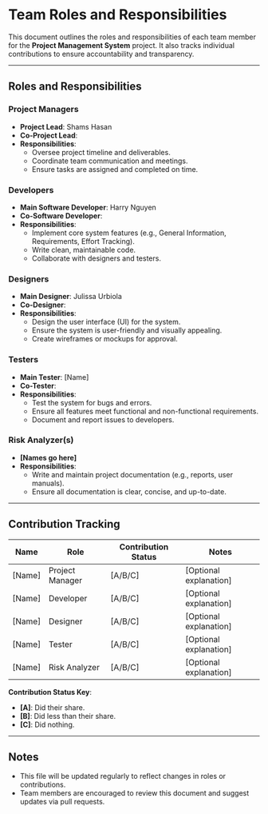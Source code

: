 # Team Roles and Responsibilities

This document outlines the roles and responsibilities of each team member for the **Project Management System** project. It also tracks individual contributions to ensure accountability and transparency.

---

## Roles and Responsibilities

### Project Managers
- **Project Lead**: Shams Hasan
- **Co-Project Lead**:
- **Responsibilities**:
  - Oversee project timeline and deliverables.
  - Coordinate team communication and meetings.
  - Ensure tasks are assigned and completed on time.

### Developers
- **Main Software Developer**: Harry Nguyen
- **Co-Software Developer**:
- **Responsibilities**:
  - Implement core system features (e.g., General Information, Requirements, Effort Tracking).
  - Write clean, maintainable code.
  - Collaborate with designers and testers.

### Designers
- **Main Designer**: Julissa Urbiola
- **Co-Designer**:
- **Responsibilities**:
  - Design the user interface (UI) for the system.
  - Ensure the system is user-friendly and visually appealing.
  - Create wireframes or mockups for approval.

### Testers
- **Main Tester**: [Name]
- **Co-Tester**:
- **Responsibilities**:
  - Test the system for bugs and errors.
  - Ensure all features meet functional and non-functional requirements.
  - Document and report issues to developers.

### Risk Analyzer(s)
- **[Names go here]**
- **Responsibilities**:
  - Write and maintain project documentation (e.g., reports, user manuals).
  - Ensure all documentation is clear, concise, and up-to-date.

---

## Contribution Tracking

| Name           | Role                  | Contribution Status | Notes                          |
|----------------|-----------------------|---------------------|--------------------------------|
| [Name]         | Project Manager       | [A/B/C]             | [Optional explanation]         |
| [Name]         | Developer             | [A/B/C]             | [Optional explanation]         |
| [Name]         | Designer              | [A/B/C]             | [Optional explanation]         |
| [Name]         | Tester                | [A/B/C]             | [Optional explanation]         |
| [Name]         | Risk Analyzer         | [A/B/C]             | [Optional explanation]         |

**Contribution Status Key**:
- **[A]**: Did their share.
- **[B]**: Did less than their share.
- **[C]**: Did nothing.

---

## Notes
- This file will be updated regularly to reflect changes in roles or contributions.
- Team members are encouraged to review this document and suggest updates via pull requests.
